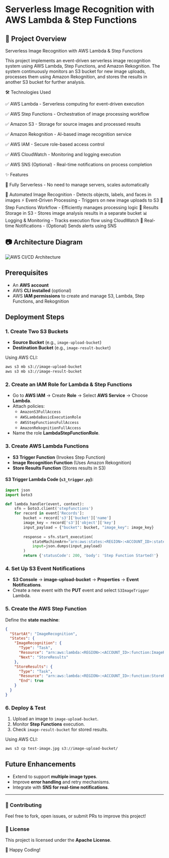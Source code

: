 # Serverless Image Recognition with AWS Lambda & Step Functions

## 🚀 Project Overview

Serverless Image Recognition with AWS Lambda & Step Functions

This project implements an event-driven serverless image recognition system using AWS Lambda, Step Functions, and Amazon Rekognition. The system continuously monitors an S3 bucket for new image uploads, processes them using Amazon Rekognition, and stores the results in another S3 bucket for further analysis.

🛠️ Technologies Used


✅ AWS Lambda - Serverless computing for event-driven execution

✅ AWS Step Functions - Orchestration of image processing workflow

✅ Amazon S3 - Storage for source images and processed results

✅ Amazon Rekognition - AI-based image recognition service

✅ AWS IAM - Secure role-based access control

✅ AWS CloudWatch - Monitoring and logging execution

✅ AWS SNS (Optional) - Real-time notifications on process completion

✨ Features


🚀 Fully Serverless - No need to manage servers, scales automatically

📸 Automated Image Recognition - Detects objects, labels, and faces in images
⚡ Event-Driven Processing - Triggers on new image uploads to S3
🔄 Step Functions Workflow - Efficiently manages processing logic
📂 Results Storage in S3 - Stores image analysis results in a separate bucket
📊 Logging & Monitoring - Tracks execution flow using CloudWatch
🔔 Real-time Notifications - (Optional) Sends alerts using SNS

## 📷 Architecture Diagram


![AWS CI/CD Architecture](https://files.oaiusercontent.com/file-Dtg87Q9iHbhKSRGJR7JF58?se=2025-03-26T17%3A49%3A13Z&sp=r&sv=2024-08-04&sr=b&rscc=max-age%3D604800%2C%20immutable%2C%20private&rscd=attachment%3B%20filename%3Df7aad705-4975-433b-8da3-2aa0dd1a900d.webp&sig=QYepXnByLzxgVkiy3Fkm33u5dtpogCYgmVjUYLoL9sk%3D)

## Prerequisites

- An **AWS account**
- AWS **CLI installed** (optional)
- AWS **IAM permissions** to create and manage S3, Lambda, Step Functions, and Rekognition

## Deployment Steps

### 1. Create Two S3 Buckets
- **Source Bucket** (e.g., `image-upload-bucket`)
- **Destination Bucket** (e.g., `image-result-bucket`)

Using AWS CLI:
```sh
aws s3 mb s3://image-upload-bucket
aws s3 mb s3://image-result-bucket
```

### 2. Create an IAM Role for Lambda & Step Functions
- Go to **AWS IAM** → Create **Role** → Select **AWS Service** → Choose **Lambda**.
- Attach policies:
  - `AmazonS3FullAccess`
  - `AWSLambdaBasicExecutionRole`
  - `AWSStepFunctionsFullAccess`
  - `AmazonRekognitionFullAccess`
- Name the role **LambdaStepFunctionRole**.

### 3. Create AWS Lambda Functions
- **S3 Trigger Function** (Invokes Step Function)
- **Image Recognition Function** (Uses Amazon Rekognition)
- **Store Results Function** (Stores results in S3)

#### S3 Trigger Lambda Code (`s3_trigger.py`):
```python
import json
import boto3

def lambda_handler(event, context):
    sfn = boto3.client('stepfunctions')
    for record in event['Records']:
        bucket = record['s3']['bucket']['name']
        image_key = record['s3']['object']['key']
        input_payload = {"bucket": bucket, "image_key": image_key}
        
        response = sfn.start_execution(
            stateMachineArn="arn:aws:states:<REGION>:<ACCOUNT_ID>:stateMachine:ImageRecognitionStateMachine",
            input=json.dumps(input_payload)
        )
        return {'statusCode': 200, 'body': 'Step Function Started!'}
```

### 4. Set Up S3 Event Notifications
- **S3 Console** → **image-upload-bucket** → **Properties** → **Event Notifications**.
- Create a new event with the **PUT** event and select `S3ImageTrigger` Lambda.

### 5. Create the AWS Step Function
Define the **state machine**:
```json
{
  "StartAt": "ImageRecognition",
  "States": {
    "ImageRecognition": {
      "Type": "Task",
      "Resource": "arn:aws:lambda:<REGION>:<ACCOUNT_ID>:function:ImageRecognitionFunction",
      "Next": "StoreResults"
    },
    "StoreResults": {
      "Type": "Task",
      "Resource": "arn:aws:lambda:<REGION>:<ACCOUNT_ID>:function:StoreResultsFunction",
      "End": true
    }
  }
}
```

### 6. Deploy & Test
1. Upload an image to `image-upload-bucket`.
2. Monitor **Step Functions** execution.
3. Check `image-result-bucket` for stored results.

Using AWS CLI:
```sh
aws s3 cp test-image.jpg s3://image-upload-bucket/
```

## Future Enhancements
- Extend to support **multiple image types**.
- Improve **error handling** and retry mechanisms.
- Integrate with **SNS for real-time notifications**.

---
### 📌 Contributing
Feel free to fork, open issues, or submit PRs to improve this project!

### 📜 License
This project is licensed under the **Apache License**.

🚀 Happy Coding!
